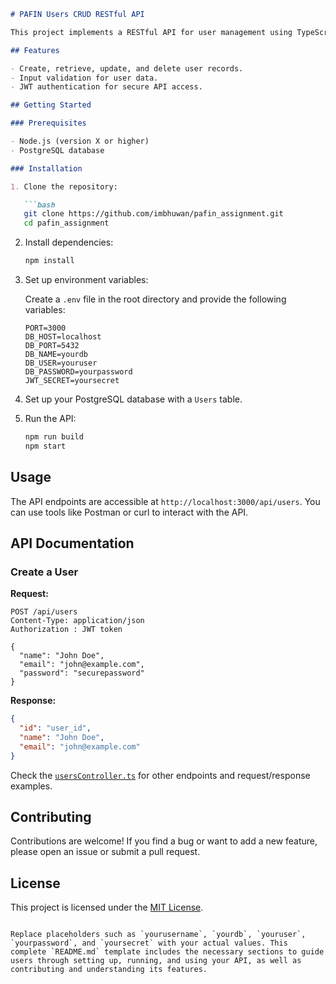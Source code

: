 ```markdown
# PAFIN Users CRUD RESTful API

This project implements a RESTful API for user management using TypeScript, Node.js, and PostgreSQL. The API supports CRUD operations (Create, Read, Update, Delete) for a single resource - User. It includes input validation, JWT authentication, and error handling.

## Features

- Create, retrieve, update, and delete user records.
- Input validation for user data.
- JWT authentication for secure API access.

## Getting Started

### Prerequisites

- Node.js (version X or higher)
- PostgreSQL database

### Installation

1. Clone the repository:

   ```bash
   git clone https://github.com/imbhuwan/pafin_assignment.git
   cd pafin_assignment
   ```

2. Install dependencies:

   ```bash
   npm install
   ```

3. Set up environment variables:

   Create a `.env` file in the root directory and provide the following variables:

   ```
   PORT=3000
   DB_HOST=localhost
   DB_PORT=5432
   DB_NAME=yourdb
   DB_USER=youruser
   DB_PASSWORD=yourpassword
   JWT_SECRET=yoursecret
   ```

4. Set up your PostgreSQL database with a `Users` table.

5. Run the API:

   ```bash
   npm run build
   npm start
   ```

## Usage

The API endpoints are accessible at `http://localhost:3000/api/users`. You can use tools like Postman or curl to interact with the API.

## API Documentation

### Create a User

**Request:**

```http
POST /api/users
Content-Type: application/json
Authorization : JWT token

{
  "name": "John Doe",
  "email": "john@example.com",
  "password": "securepassword"
}
```

**Response:**

```json
{
  "id": "user_id",
  "name": "John Doe",
  "email": "john@example.com"
}
```

Check the [`usersController.ts`](controllers/usersController.ts) for other endpoints and request/response examples.

## Contributing

Contributions are welcome! If you find a bug or want to add a new feature, please open an issue or submit a pull request.

## License

This project is licensed under the [MIT License](LICENSE).
```

Replace placeholders such as `yourusername`, `yourdb`, `youruser`, `yourpassword`, and `yoursecret` with your actual values. This complete `README.md` template includes the necessary sections to guide users through setting up, running, and using your API, as well as contributing and understanding its features.
